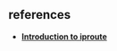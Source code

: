 #

## references

- **[Introduction to iproute](../network_management/iproute2/introduction_to_iproute.md)**
